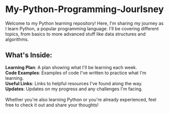# My-Python-Programming-Jourlsney

Welcome to my Python learning repository! Here, I'm sharing my journey as I learn Python, a popular programming language. I'll be covering different topics, from basics to more advanced stuff like data structures and algorithms.

## What's Inside:

**Learning Plan**: A plan showing what I'll be learning each week.\
**Code Examples**: Examples of code I've written to practice what I'm learning.\
**Useful Links**: Links to helpful resources I've found along the way.\
**Updates**: Updates on my progress and any challenges I'm facing.\
\
Whether you're also learning Python or you're already experienced, feel free to check it out and share your thoughts!
